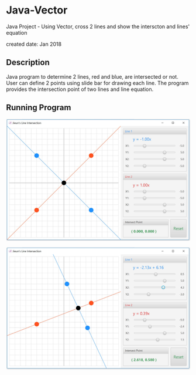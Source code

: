 # Java-Vector

Java Project - Using Vector, cross 2 lines and show the interscton and lines' equation

created date: Jan 2018


Description 
--------------

Java program to determine 2 lines, red and blue, are intersected or not. 
User can define 2 points using slide bar for drawing each line. 
The program provides the intersection point of two lines and line equation.

Running Program 
--------------

![Lines](Capture2.JPG)

![Lines](Capture3.JPG)
